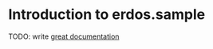# Introduction to erdos.sample

TODO: write [great documentation](http://jacobian.org/writing/what-to-write/)
